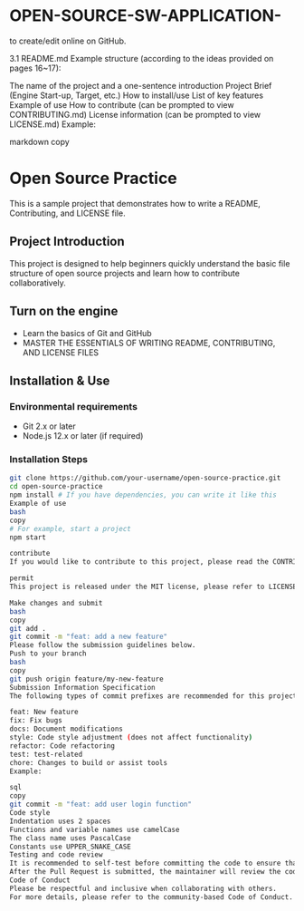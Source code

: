 # OPEN-SOURCE-SW-APPLICATION-
to create/edit online on GitHub.

3.1 README.md
Example structure (according to the ideas provided on pages 16~17):

The name of the project and a one-sentence introduction
Project Brief (Engine Start-up, Target, etc.)
How to install/use
List of key features
Example of use
How to contribute (can be prompted to view CONTRIBUTING.md)
License information (can be prompted to view LICENSE.md)
Example:

markdown
copy
# Open Source Practice

This is a sample project that demonstrates how to write a README, Contributing, and LICENSE file.

## Project Introduction
This project is designed to help beginners quickly understand the basic file structure of open source projects and learn how to contribute collaboratively.

## Turn on the engine
- Learn the basics of Git and GitHub
- MASTER THE ESSENTIALS OF WRITING README, CONTRIBUTING, AND LICENSE FILES

## Installation & Use

### Environmental requirements
- Git 2.x or later
- Node.js 12.x or later (if required)

### Installation Steps
```bash
git clone https://github.com/your-username/open-source-practice.git
cd open-source-practice
npm install # If you have dependencies, you can write it like this
Example of use
bash
copy
# For example, start a project
npm start

contribute
If you would like to contribute to this project, please read the CONTRIBUTING.md.

permit
This project is released under the MIT license, please refer to LICENSE.md for details.

Make changes and submit
bash
copy
git add .
git commit -m "feat: add a new feature"
Please follow the submission guidelines below.
Push to your branch
bash
copy
git push origin feature/my-new-feature
Submission Information Specification
The following types of commit prefixes are recommended for this project:

feat: New feature
fix: Fix bugs
docs: Document modifications
style: Code style adjustment (does not affect functionality)
refactor: Code refactoring
test: test-related
chore: Changes to build or assist tools
Example:

sql
copy
git commit -m "feat: add user login function"
Code style
Indentation uses 2 spaces
Functions and variable names use camelCase
The class name uses PascalCase
Constants use UPPER_SNAKE_CASE
Testing and code review
It is recommended to self-test before committing the code to ensure that the functionality is normal.
After the Pull Request is submitted, the maintainer will review the code and may suggest changes.
Code of Conduct
Please be respectful and inclusive when collaborating with others.
For more details, please refer to the community-based Code of Conduct.
